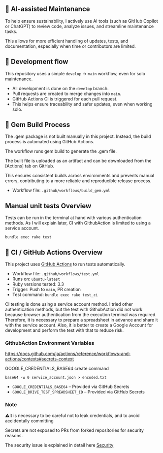 ## 🧠 AI-assisted Maintenance

To help ensure sustainability, I actively use AI tools (such as GitHub Copilot or ChatGPT) to review code, analyze issues, and streamline maintenance tasks.

This allows for more efficient handling of updates, tests, and documentation, especially when time or contributors are limited.


## 🧪 Development flow

This repository uses a simple `develop` → `main` workflow, even for solo maintenance.

- All development is done on the `develop` branch.
- Pull requests are created to merge changes into `main`.
- GitHub Actions CI is triggered for each pull request.
- This helps ensure traceability and safer updates, even when working solo.


## 🔧 Gem Build Process
The .gem package is not built manually in this project.
Instead, the build process is automated using GitHub Actions.

The workflow runs gem build to generate the .gem file.

The built file is uploaded as an artifact and can be downloaded from the [Actions] tab on GitHub.

This ensures consistent builds across environments and prevents manual errors,
contributing to a more reliable and reproducible release process.

- Workflow file: `.github/workflows/build_gem.yml`

## Manual unit tests Overview
Tests can be run in the terminal at hand with various authentication methods. As I will explain later, CI with GithubAction is limited to using a service account.

`bundle exec rake test`


## 🧪 CI / GitHub Actions Overview

This project uses [GitHub Actions](https://docs.github.com/en/actions) to run tests automatically.

- Workflow file: `.github/workflows/test.yml`
- Runs on: `ubuntu-latest`
- Ruby versions tested: 3.3
- Trigger: Push to `main`, PR creation
- Test command: `bundle exec rake test_ci`

CI testing is done using a service account method. I tried other authentication methods, but the test with GithubAction did not work because browser authentication from the execution terminal was required. Therefore, it is necessary to prepare a spreadsheet in advance and share it with the service account. Also, it is better to create a Google Account for development and perform the test with that to reduce risk.

### GithubAction Environment Variables
https://docs.github.com/ja/actions/reference/workflows-and-actions/contexts#secrets-context

GOOGLE_CREDENTIALS_BASE64 create command
```
base64 -w 0 service_account.json > encoded.txt
```

- `GOOGLE_CREDENTIALS_BASE64` – Provided via GitHub Secrets
- `GOOGLE_DRIVE_TEST_SPREADSHEET_ID` – Provided via GitHub Secrets


### Note
⚠️It is necessary to be careful not to leak credentials, and to avoid accidentally committing

Secrets are not exposed to PRs from forked repositories for security reasons.


The security issue is explained in detail here
[Security](SECURITY.md)
